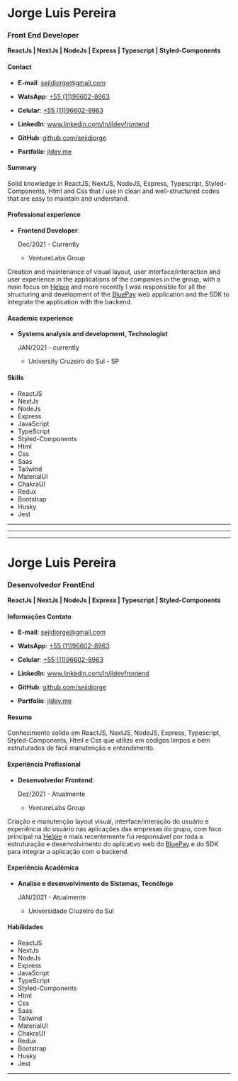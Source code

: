 
# Jorge Luis Pereira
### Front End Developer
**ReactJs | NextJs | NodeJs | Express | Typescript | Styled-Components**

#### Contact
* **E-mail**: <a href="mailto:sejidjorge@gmail.com">sejidjorge@gmail.com</a>

* **WatsApp**: <a href="wa.me/5511966028963">+55 (11)96602-8963</a>

* **Celular**: <a href="tel:+5511966028963">+55 (11)96602-8963</a>

* **LinkedIn**: <a href="http://www.linkedin.com/in/jldevfrontend/">www.linkedin.com/in/jldevfrontend</a>

* **GitHub**: <a href="https://github.com/sejidjorge">github.com/sejidjorge</a>

* **Portfolio**: <a href="https://jldev.me">jldev.me</a>

#### Summary

Solid knowledge in ReactJS, NextJS, NodeJS, Express, Typescript, Styled-Components, Html and Css that I use in clean and well-structured codes that are easy to maintain and understand.

#### Professional experience

* **Frontend Developer**:

    Dec/2021 - Currently
    * VentureLabs Group

Creation and maintenance of visual layout, user interface/interaction and user experience in the applications of the companies in the group, with a main focus on <a href="https://helpie.com.br">Helpie</a> and more recently I was responsible for all the structuring and development of the <a href="http://bluepay.app">BluePay</a> web application and the SDK to integrate the application with the backend.

#### Academic experience

* **Systems analysis and development, Technologist**

  JAN/2021 - currently

  * University Cruzeiro do Sul - SP

#### Skills

* ReactJS  
* NextJs  
* NodeJs  
* Express  
* JavaScript  
* TypeScript  
* Styled-Components
* Html  
* Css  
* Saas  
* Tailwind  
* MaterialUI  
* ChakraUI  
* Redux  
* Bootstrap  
* Husky  
* Jest    

***
***
***

<!-- hey, this resume was made with markdown and you can check it better on <a href="https://github.com/sejidjorge/Curriculo"> Github </a>  -->



# Jorge Luis Pereira
### Desenvolvedor FrontEnd 
**ReactJs | NextJs | NodeJs | Express | Typescript | Styled-Components**

#### Informações Contato
* **E-mail**: <a href="mailto:sejidjorge@gmail.com">sejidjorge@gmail.com</a>

* **WatsApp**: <a href="wa.me/5511966028963">+55 (11)96602-8963</a>

* **Celular**: <a href="tel:+5511966028963">+55 (11)96602-8963</a>

* **LinkedIn**: <a href="http://www.linkedin.com/in/jldevfrontend/">www.linkedin.com/in/jldevfrontend</a>

* **GitHub**: <a href="https://github.com/sejidjorge">github.com/sejidjorge</a>

* **Portfolio**: <a href="https://jldev.me">jldev.me</a>

#### Resumo

Conhecimento solido em ReactJS, NextJS, NodeJS, Express, Typescript, Styled-Components, Html e Css que utilizo em códigos limpos e bem estruturados de fácil manutenção e entendimento.  

#### Experiência Profissional

* **Desenvolvedor Frontend**:

    Dez/2021 - Atualmente
    * VentureLabs Group

Criação e manutenção layout visual, interface/interação do usuário e experiência do usuário nas aplicações das empresas do grupo, com foco principal na <a href="https://helpie.com.br">Helpie</a> e mais recentemente fui responsável por toda a estruturação e desenvolvimento do aplicativo web do <a href="bluepay.app">BluePay</a> e do SDK para integrar a aplicação com o backend.  


#### Experiência Acadêmica

* **Analise e desenvolvimento de Sistemas, Tecnólogo**

  JAN/2021 - Atualmente

  * Universidade Cruzeiro do Sul

#### Habilidades

* ReactJS  
* NextJs  
* NodeJs  
* Express  
* JavaScript  
* TypeScript  
* Styled-Components
* Html  
* Css  
* Saas  
* Tailwind  
* MaterialUI  
* ChakraUI  
* Redux  
* Bootstrap  
* Husky  
* Jest    



***
<!-- hey, this resume was made with markdown and you can check it better on <a href="https://github.com/sejidjorge/Curriculo"> Github </a>  -->